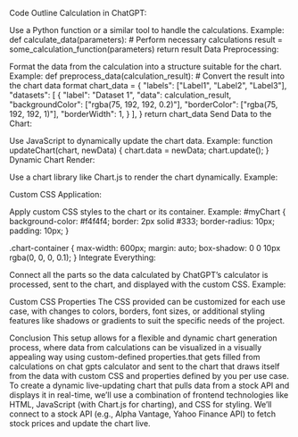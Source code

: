 Code Outline
Calculation in ChatGPT:

Use a Python function or a similar tool to handle the calculations.
Example:
def calculate_data(parameters):
    # Perform necessary calculations
    result = some_calculation_function(parameters)
    return result
Data Preprocessing:

Format the data from the calculation into a structure suitable for the chart.
Example:
def preprocess_data(calculation_result):
    # Convert the result into the chart data format
    chart_data = {
        "labels": ["Label1", "Label2", "Label3"],
        "datasets": [
            {
                "label": "Dataset 1",
                "data": calculation_result,
                "backgroundColor": ["rgba(75, 192, 192, 0.2)"],
                "borderColor": ["rgba(75, 192, 192, 1)"],
                "borderWidth": 1,
            }
        ],
    }
    return chart_data
Send Data to the Chart:

Use JavaScript to dynamically update the chart data.
Example:
function updateChart(chart, newData) {
    chart.data = newData;
    chart.update();
}
Dynamic Chart Render:

Use a chart library like Chart.js to render the chart dynamically.
Example:
<canvas id="myChart" width="400" height="400"></canvas>
<script>
    const ctx = document.getElementById('myChart').getContext('2d');
    const myChart = new Chart(ctx, {
        type: 'bar', // Change to 'line', 'pie', etc. as needed
        data: chartData,
        options: {
            responsive: true,
            plugins: {
                legend: {
                    position: 'top',
                },
                title: {
                    display: true,
                    text: 'Dynamic Chart Example'
                }
            }
        }
    });
</script>
Custom CSS Application:

Apply custom CSS styles to the chart or its container.
Example:
#myChart {
    background-color: #f4f4f4;
    border: 2px solid #333;
    border-radius: 10px;
    padding: 10px;
}

.chart-container {
    max-width: 600px;
    margin: auto;
    box-shadow: 0 0 10px rgba(0, 0, 0, 0.1);
}
Integrate Everything:

Connect all the parts so the data calculated by ChatGPT’s calculator is processed, sent to the chart, and displayed with the custom CSS.
Example:
<div class="chart-container">
    <canvas id="myChart"></canvas>
</div>

<script>
    const calculationResult = {{calculation_result}}; // Replace with the result from the calculator
    const chartData = preprocess_data(calculationResult);
    updateChart(myChart, chartData);
</script>
Custom CSS Properties
The CSS provided can be customized for each use case, with changes to colors, borders, font sizes, or additional styling features like shadows or gradients to suit the specific needs of the project.

Conclusion
This setup allows for a flexible and dynamic chart generation process, where data from calculations can be visualized in a visually appealing way using custom-defined properties.that gets filled from calculations on chat gpts calculator and sent to the chart that draws itself from the data with custom CSS and properties defined by you per use case. To create a dynamic live-updating chart that pulls data from a stock API and displays it in real-time, we’ll use a combination of frontend technologies like HTML, JavaScript (with Chart.js for charting), and CSS for styling. We’ll connect to a stock API (e.g., Alpha Vantage, Yahoo Finance API) to fetch stock prices and update the chart live.